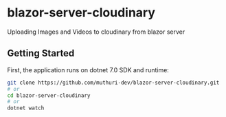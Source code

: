 # blazor-server-cloudinary
Uploading Images and Videos to cloudinary from blazor server
## Getting Started

First, the application runs on dotnet 7.0 SDK and runtime:

```bash
git clone https://github.com/muthuri-dev/blazor-server-cloudinary.git
# or
cd blazor-server-cloudinary
# or
dotnet watch
```
